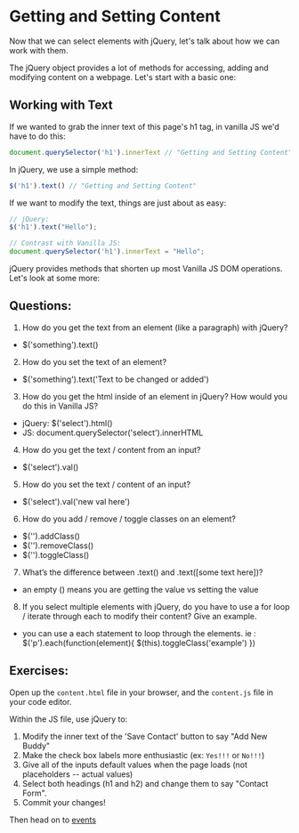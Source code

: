 # Getting and Setting Content

Now that we can select elements with jQuery, let's talk about how we can work with them.

The jQuery object provides a lot of methods for accessing, adding and modifying content on a webpage. Let's start with a basic one:

## Working with Text

If we wanted to grab the inner text of this page's h1 tag, in vanilla JS we'd have to do this:

```JavaScript
document.querySelector('h1').innerText // "Getting and Setting Content"
```

In jQuery, we use a simple method:

```JavaScript
$('h1').text() // "Getting and Setting Content"
```

If we want to modify the text, things are just about as easy:

```JavaScript
// jQuery:
$('h1').text("Hello");

// Contrast with Vanilla JS:
document.querySelector('h1').innerText = "Hello";
```

jQuery provides methods that shorten up most Vanilla JS DOM operations. Let's look at some more:

## Questions:
1. How do you get the text from an element (like a paragraph) with jQuery?
- $('something').text()

2. How do you set the text of an element?
- $('something').text('Text to be changed or added')

3. How do you get the html inside of an element in jQuery? How would you do this in Vanilla JS?
- jQuery: $('select').html()
- JS: document.querySelector('select').innerHTML

4. How do you get the text / content from an input?
- $('select').val()

5. How do you set the text / content of an input?
- $('select').val('new val here')

6. How do you add / remove / toggle classes on an element?
- $('').addClass()
- $('').removeClass()
- $('').toggleClass()

7. What’s the difference between .text() and .text([some text here])?
- an empty () means you are getting the value vs setting the value

8. If you select multiple elements with jQuery, do you have to use a for loop / iterate through each to modify their content? Give an example.
- you can use a each statement to loop through the elements.
ie : $('p').each(function(element){
    $(this).toggleClass('example')
  })

## Exercises:
Open up the `content.html` file in your browser, and the `content.js` file in your code editor.

Within the JS file, use jQuery to:
1. Modify the inner text of the 'Save Contact' button to say "Add New Buddy"
2. Make the check box labels more enthusiastic (ex: `Yes!!!` or `No!!!`)
3. Give all of the inputs default values when the page loads (not placeholders -- actual values)
4. Select both headings (h1 and h2) and change them to say "Contact Form".
5. Commit your changes!

Then head on to [events](../part-3-events)
